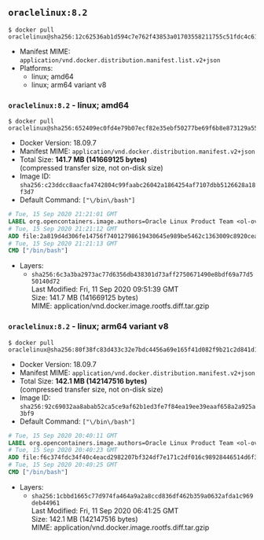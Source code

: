## `oraclelinux:8.2`

```console
$ docker pull oraclelinux@sha256:12c62536ab1d594c7e762f43853a01703558211755c51fdc4c613f55e4d57236
```

-	Manifest MIME: `application/vnd.docker.distribution.manifest.list.v2+json`
-	Platforms:
	-	linux; amd64
	-	linux; arm64 variant v8

### `oraclelinux:8.2` - linux; amd64

```console
$ docker pull oraclelinux@sha256:652409ec0fd4e79b07ecf82e35ebf50277be69f6b8e873129a55a0bdedf827d0
```

-	Docker Version: 18.09.7
-	Manifest MIME: `application/vnd.docker.distribution.manifest.v2+json`
-	Total Size: **141.7 MB (141669125 bytes)**  
	(compressed transfer size, not on-disk size)
-	Image ID: `sha256:c23ddcc8aacfa4742804c99faabc26042a1864254af7107dbb5126628a18f3d7`
-	Default Command: `["\/bin\/bash"]`

```dockerfile
# Tue, 15 Sep 2020 21:21:01 GMT
LABEL org.opencontainers.image.authors=Oracle Linux Product Team <ol-ovm-info_ww@oracle.com> org.opencontainers.image.url=https://github.com/oracle/container-images org.opencontainers.image.source=https://github.com/oracle/container-images/tree/dist-amd64/8.2 org.opencontainers.image.vendor=Oracle America, Inc org.opencontainers.image.title=Oracle Linux 8 org.opencontainers.image.description=Oracle Linux is an open-source       operating system available under the GNU General Public License (GPLv2) and       is suitable for both general purpose or Oracle workloads.
# Tue, 15 Sep 2020 21:21:12 GMT
ADD file:2a819d4d306fe14756f74012798619430645e989be5462c1363009c8920cea3b in / 
# Tue, 15 Sep 2020 21:21:13 GMT
CMD ["/bin/bash"]
```

-	Layers:
	-	`sha256:6c3a3ba2973ac77d6356db438301d73aff2750671490e8bdf69a77d550140d72`  
		Last Modified: Fri, 11 Sep 2020 09:51:39 GMT  
		Size: 141.7 MB (141669125 bytes)  
		MIME: application/vnd.docker.image.rootfs.diff.tar.gzip

### `oraclelinux:8.2` - linux; arm64 variant v8

```console
$ docker pull oraclelinux@sha256:80f38fc83d433c32e7bdc4456a69e165f41d082f9b21c2d841d1c099f7926b1f
```

-	Docker Version: 18.09.7
-	Manifest MIME: `application/vnd.docker.distribution.manifest.v2+json`
-	Total Size: **142.1 MB (142147516 bytes)**  
	(compressed transfer size, not on-disk size)
-	Image ID: `sha256:92c69032aa8abab52ca5ce9af62b1ed3fe7f84ea19ee39eaaf658a2a925a3bf9`
-	Default Command: `["\/bin\/bash"]`

```dockerfile
# Tue, 15 Sep 2020 20:40:11 GMT
LABEL org.opencontainers.image.authors=Oracle Linux Product Team <ol-ovm-info_ww@oracle.com> org.opencontainers.image.url=https://github.com/oracle/container-images org.opencontainers.image.source=https://github.com/oracle/container-images/tree/dist-arm64v8/8.2 org.opencontainers.image.vendor=Oracle America, Inc org.opencontainers.image.title=Oracle Linux 8 org.opencontainers.image.description=Oracle Linux is an open-source       operating system available under the GNU General Public License (GPLv2) and       is suitable for both general purpose or Oracle workloads.
# Tue, 15 Sep 2020 20:40:23 GMT
ADD file:f6c374fdc34f40c4eacd2982207bf324df7e171c2df016c98928446514d6f373 in / 
# Tue, 15 Sep 2020 20:40:25 GMT
CMD ["/bin/bash"]
```

-	Layers:
	-	`sha256:1cbbd1665c77d974fa464a9a2a8ccd836df462b359a0632afda1c969deb44961`  
		Last Modified: Fri, 11 Sep 2020 06:41:25 GMT  
		Size: 142.1 MB (142147516 bytes)  
		MIME: application/vnd.docker.image.rootfs.diff.tar.gzip
